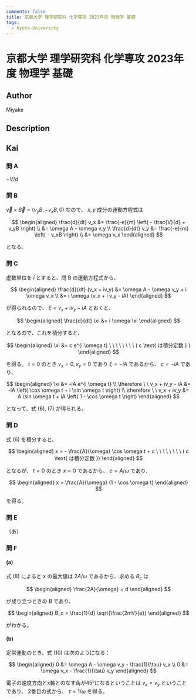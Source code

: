 ```yaml
---
comments: false
title: 京都大学 理学研究科 化学専攻 2023年度 物理学 基礎
tags:
  - Kyoto-University
---
```

# 京都大学 理学研究科 化学専攻 2023年度 物理学 基礎

## **Author**
Miyake

## **Description**

## **Kai**
### 問 A
$-V/d$

### 問 B
$\vec{v} \times \vec{B} = (v_yB, -v_xB, 0)$ なので、 $x,y$ 成分の運動方程式は

$$
\begin{aligned}
\frac{d}{dt} v_x
&= \frac{-e}{m} \left( - \frac{V}{d} + v_yB \right)
\\
&= \omega A - \omega v_y
\\
\frac{d}{dt} v_y
&= \frac{-e}{m} \left( - v_xB \right)
\\
&= \omega v_x
\end{aligned}
$$

となる。

### 問 C
虚数単位を $i$ とすると、問 B の運動方程式から、

$$
\begin{aligned}
\frac{d}{dt} (v_x + iv_y)
&= \omega A - \omega v_y + i \omega v_x
\\
&= i \omega (v_x + i v_y - iA)
\end{aligned}
$$

が得られるので、 $\xi = v_x + iv_y - iA$ とおくと、

$$
\begin{aligned}
\frac{d}{dt} \xi &= i \omega \xi
\end{aligned}
$$

となるので、これを積分すると、

$$
\begin{aligned}
\xi &= c e^{i \omega t}
\ \ \ \ \ \ \ \ ( c \text{ は積分定数 } )
\end{aligned}
$$

を得る。
$t=0$ のとき $v_x=0, v_y=0$ であり $\xi=-iA$ であるから、 $c=-iA$ であり、

$$
\begin{aligned}
\xi &= -iA e^{i \omega t}
\\
\therefore \ \ 
v_x + iv_y - iA &= -iA \left( \cos \omega t + i \sin \omega t \right)
\\
\therefore \ \ 
v_x + iv_y &= A \sin \omega t + iA \left( 1 - \cos \omega t \right)
\end{aligned}
$$

となって、式 (6), (7) が得られる。

### 問 D
式 (6) を積分すると、

$$
\begin{aligned}
x = - \frac{A}{\omega} \cos \omega t + c
\ \ \ \ \ \ \ \ ( c \text{ は積分定数 })
\end{aligned}
$$

となるが、 $t=0$ のとき $x=0$ であるから、 $c=A/\omega$ であり、

$$
\begin{aligned}
x = \frac{A}{\omega} (1 - \cos \omega t)
\end{aligned}
$$

を得る。

### 問 E
（あ）

### 問 F
#### (a)
式 (8) によると $x$ の最大値は $2A/\omega$ であるから、求める $B_c$ は

$$
\begin{aligned}
\frac{2A}{\omega} = d
\end{aligned}
$$

が成り立つときの $B$ であり、

$$
\begin{aligned}
B_c = \frac{1}{d} \sqrt{\frac{2mV}{e}}
\end{aligned}
$$

がわかる。

#### (b)
定常運動のとき、式 (10) は次のようになる：

$$
\begin{aligned}
0 &= \omega A - \omega v_y - \frac{1}{\tau} v_x
\\
0 &= \omega v_x - \frac{1}{\tau} v_y
\end{aligned}
$$

電子の速度方向とx軸とのなす角が45°になるということは $v_x=v_y$ ということであり、
2番目の式から、 $\tau = 1 / \omega$ を得る。